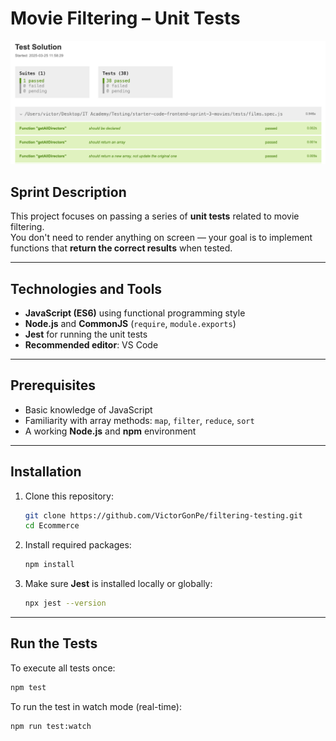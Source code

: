 # Movie Filtering – Unit Tests

![Preview](src/assets/img/test.png "Test Preview")

## Sprint Description

This project focuses on passing a series of **unit tests** related to movie filtering.  
You don't need to render anything on screen — your goal is to implement functions that **return the correct results** when tested.

---

## Technologies and Tools

- **JavaScript (ES6)** using functional programming style
- **Node.js** and **CommonJS** (`require`, `module.exports`)
- **Jest** for running the unit tests
- **Recommended editor**: VS Code

---

## Prerequisites

- Basic knowledge of JavaScript
- Familiarity with array methods: `map`, `filter`, `reduce`, `sort`
- A working **Node.js** and **npm** environment

---

## Installation

1. Clone this repository:

    ```bash
    git clone https://github.com/VictorGonPe/filtering-testing.git
    cd Ecommerce
    ```

2. Install required packages:

    ```bash
    npm install
    ```

3. Make sure **Jest** is installed locally or globally:

    ```bash
    npx jest --version
    ```

---

## Run the Tests

To execute all tests once:

```bash
npm test
```

To run the test in watch mode (real-time):

```bash
npm run test:watch
```
